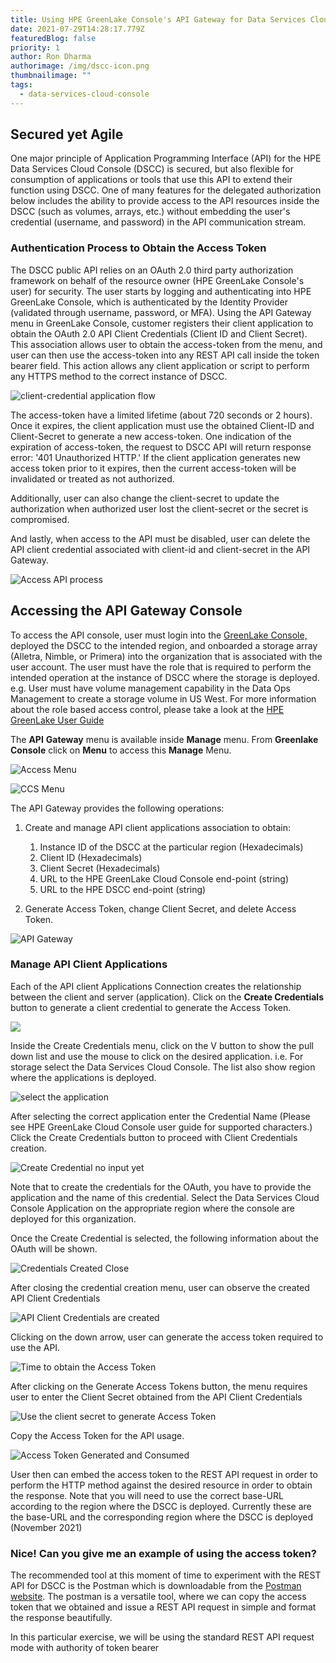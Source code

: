 ```yaml
---
title: Using HPE GreenLake Console's API Gateway for Data Services Cloud Console
date: 2021-07-29T14:28:17.779Z
featuredBlog: false
priority: 1
author: Ron Dharma
authorimage: /img/dscc-icon.png
thumbnailimage: ""
tags:
  - data-services-cloud-console
---
```

## Secured yet Agile

One major principle of Application Programming Interface (API) for the HPE Data Services Cloud Console (DSCC) is secured, but also flexible for consumption of applications or tools that use this API to extend their function using DSCC. One of many features for the delegated authorization below includes the ability to provide access to the API resources inside the DSCC (such as volumes, arrays, etc.) without embedding the user's credential (username, and password) in the API communication stream.

### Authentication Process to Obtain the Access Token

The DSCC public API relies on an OAuth 2.0 third party authorization framework on behalf of the resource owner (HPE GreenLake Console's user) for security. The user starts by logging and authenticating into HPE GreenLake Console, which is authenticated by the Identity Provider (validated through username, password, or MFA). Using the API Gateway menu in GreenLake Console, customer registers their client application to obtain the OAuth 2.0 API Client Credentials (Client ID and Client Secret). This association allows user to obtain the access-token from the menu, and user can then use the access-token into any REST API call inside the token bearer field. This action allows any client application or script to perform any HTTPS method to the correct instance of DSCC.

![client-credential application flow](/img/greenlake-api-access-flow.png "obtain client-id and client-secret")

The access-token have a limited lifetime (about 720 seconds or 2 hours). Once it expires, the client application must use the obtained Client-ID and Client-Secret to generate a new access-token. One indication of the expiration of access-token, the request to DSCC API will return response error: '401 Unauthorized HTTP.'  If the client application generates new access token prior to it expires, then the current access-token will be invalidated or treated as not authorized. 

Additionally, user can also change the client-secret to update the authorization when authorized user lost the client-secret or the secret is compromised. 

And lastly, when access to the API must be disabled, user can delete the API client credential associated with client-id and client-secret in the API Gateway.

![Access API process](/img/user-guide-for-authorization.png "Process to authenticate and to obtain secure access ")

## Accessing the API Gateway Console

To access the API console, user must login into the [GreenLake Console,](https://common.cloud.hpe.com) deployed the DSCC to the intended region, and onboarded a storage array (Alletra, Nimble, or Primera) into the organization that is associated with the user account. The user must have the role that is required to perform the intended operation at the instance of DSCC where the storage is deployed. e.g. User must have volume management capability in the Data Ops Management to create a storage volume in US West. For more information about the role based access control, please take a look at the [HPE GreenLake User Guide](https://support.hpe.com/hpesc/public/docDisplay?docId=ccs-help_en_us)

The **API** **Gateway** menu is available inside **Manage** menu. From **Greenlake Console** click on **Menu** to access this **Manage** Menu.

![Access Menu ](/img/accesing-manage-menu-from-console.png "Menu in Cloud Console")

![CCS Menu](/img/accesing-api-gateway-from-manage-menu.png "GreenLake Common Cloud Menu")

The API Gateway provides the following operations:

1. Create and manage API client applications association to obtain:

   1. Instance ID of the DSCC at the particular region (Hexadecimals)
   2. Client ID (Hexadecimals)
   3. Client Secret (Hexadecimals)
   4. URL to the HPE GreenLake Cloud Console end-point (string)
   5. URL to the HPE DSCC end-point (string)
2. Generate Access Token, change Client Secret, and delete Access Token.

![API Gateway](/img/api-gateway-block.png "DSCC API Gateway")

### Manage API Client Applications

Each of the API client Applications Connection creates the relationship between the client and server (application). Click on the **Create Credentials** button to generate a client credential to generate the Access Token.

![](/img/create-credentials-button.png)

Inside the Create Credentials menu, click on the V button to show the pull down list and use the mouse to click on the desired application. i.e. For storage select the Data Services Cloud Console. The list also show region where the applications is deployed.

![select the application](/img/select-the-desired-application.png "Choose application (DSCC)")

After selecting the correct application enter the Credential Name (Please see HPE GreenLake Cloud Console user guide for supported characters.) Click the Create Credentials button to proceed with Client Credentials creation.

![Create Credential no input yet](/img/create-credentials-menu.png "Generate Client Credentials 1st time")

Note that to create the credentials for the OAuth, you have to provide the application and the name of this credential. Select the Data Services Cloud Console Application on the appropriate region where the console are deployed for this organization.

Once the Create Credential is selected, the following information about the OAuth will be shown.

![](/img/api-client-credential-created.png "Credentials Created Close")

After closing the credential creation menu, user can observe the created API Client Credentials

![](/img/application-credential-created-prior-shown.png "API Client Credentials are created")

Clicking on the down arrow, user can generate the access token required to use the API.

![](/img/api-client-credential-get-access-token.png "Time to obtain the Access Token")

After clicking on the Generate Access Tokens button, the menu requires user to enter the Client Secret obtained from the API Client Credentials 

![](/img/generate-access-token-with-secret.png "Use the client secret to generate Access Token")

Copy the Access Token for the API usage.

![](/img/access-token-created-and-close.png "Access Token Generated and Consumed")

User then can embed the access token to the REST API request in order to perform the HTTP method against the desired resource in order to obtain the response.  Note that you will need to use the correct base-URL according to the region where the DSCC is deployed. Currently these are the base-URL and the corresponding region where the DSCC is deployed (November 2021)





### Nice! Can you give me an example of using the access token?

The recommended tool at this moment of time to experiment with the REST API for DSCC is the Postman which is downloadable from the [Postman website](https://www.postman.com/downloads/). The postman is a versatile tool, where we can copy the access token that we obtained and issue a REST API request in simple and format the response beautifully. 

In this particular exercise, we will be using the standard REST API request mode with authority of token bearer